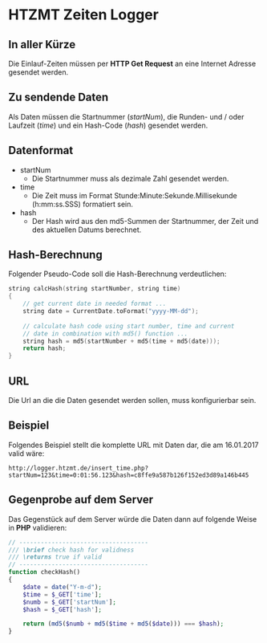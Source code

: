 # HTZMT Zeiten Logger

## In aller Kürze

Die Einlauf-Zeiten müssen per __HTTP Get Request__ an eine Internet Adresse gesendet werden.

## Zu sendende Daten

Als Daten müssen die Startnummer (_startNum_), die Runden- und / oder Laufzeit (_time_) und ein Hash-Code (_hash_) gesendet werden.

## Datenformat

* startNum
  * Die Startnummer muss als dezimale Zahl gesendet werden.
* time
  * Die Zeit muss im Format Stunde:Minute:Sekunde.Millisekunde (h:mm:ss.SSS) formatiert sein.
* hash
  * Der Hash wird aus den md5-Summen der Startnummer, der Zeit und des aktuellen Datums berechnet.

## Hash-Berechnung

Folgender Pseudo-Code soll die Hash-Berechnung verdeutlichen:

```C
string calcHash(string startNumber, string time)
{
    // get current date in needed format ...
    string date = CurrentDate.toFormat("yyyy-MM-dd");
    
    // calculate hash code using start number, time and current 
    // date in combination with md5() function ...
    string hash = md5(startNumber + md5(time + md5(date)));
    return hash;
}
```

## URL

Die Url an die die Daten gesendet werden sollen, muss konfigurierbar sein. 

## Beispiel

Folgendes Beispiel stellt die komplette URL mit Daten dar, die am 16.01.2017 valid wäre:

    http://logger.htzmt.de/insert_time.php?startNum=123&time=0:01:56.123&hash=c8ffe9a587b126f152ed3d89a146b445

## Gegenprobe auf dem Server

Das Gegenstück auf dem Server würde die Daten dann auf folgende Weise in __PHP__ validieren:

```PHP
// ------------------------------------
/// \brief check hash for validness
/// \returns true if valid
// ------------------------------------
function checkHash()
{
    $date = date("Y-m-d");
    $time = $_GET['time'];
    $numb = $_GET['startNum'];
    $hash = $_GET['hash'];

    return (md5($numb + md5($time + md5($date))) === $hash);
}
```

